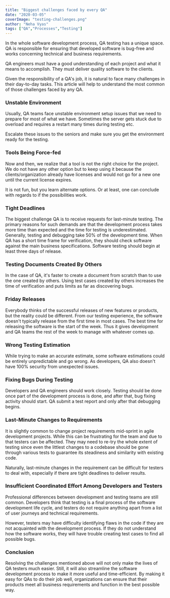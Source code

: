 ```yaml
---
title: "Biggest challenges faced by every QA"
date: "2020-03-05"
coverImage: "testing-challenges.png"
author: "Neha Vyas"
tags: ["QA","Processes","Testing"]
---
```


In the whole software development process, QA testing has a unique space. QA is responsible for ensuring that developed software is bug-free and works concerning technical and business requirements.

QA engineers must have a good understanding of each project and what it means to accomplish. They must deliver quality software to the clients.

Given the responsibility of a QA's job, it is natural to face many challenges in their day-to-day tasks. This article will help to understand the most common of those challenges faced by any QA.

### Unstable Environment

Usually, QA teams face unstable environment setup issues that we need to prepare for most of what we have.
Sometimes the server gets stuck due to overload and requires a restart many times during testing etc.

Escalate these issues to the seniors and make sure you get the environment ready for the testing.

### Tools Being Force-fed

Now and then, we realize that a tool is not the right choice for the project. We do not have any other option but to keep using it because the clients/organization already have licenses and would not go for a new one until the current license expires.

It is not fun, but you learn alternate options. Or at least, one can conclude with regards to if the possibilities work.

### Tight Deadlines

The biggest challenge QA is to receive requests for last-minute testing. The primary reasons for such demands are that the development process takes more time than expected and the time for testing is underestimated. Generally, testing and debugging take 50% of the development time. When QA has a short time frame for verification, they should check software against the main business specifications. Software testing should begin at least three days of release.  

### Testing Documents Created By Others

In the case of QA, it's faster to create a document from scratch than to use the one created by others. Using test cases created by others increases the time of verification and puts limits as far as discovering bugs.

### Friday Releases

Everybody thinks of the successful releases of new features or products, but the reality could be different. From our testing experience, the software doesn't typically release from the first time in most cases. The best time for releasing the software is the start of the week. Thus it gives development and QA teams the rest of the week to manage with whatever comes up.  

### Wrong Testing Estimation

While trying to make an accurate estimate, some software estimations could be entirely unpredictable and go wrong. As developers, QA also doesn't have 100% security from unexpected issues.

### Fixing Bugs During Testing

Developers and QA engineers should work closely. Testing should be done once part of the development process is done, and after that, bug fixing activity should start. QA submit a test report and only after that debugging begins.

### Last-Minute Changes to Requirements

It is slightly common to change project requirements mid-sprint in agile development projects. While this can be frustrating for the team and due to that testers can be affected. They may need to re-try the whole extent of testing since even the littlest changes to a codebase should be gone through various tests to guarantee its steadiness and similarity with existing code.

Naturally, last-minute changes in the requirement can be difficult for testers to deal with, especially if there are tight deadlines to deliver results.

### Insufficient Coordinated Effort Among Developers and Testers

Professional differences between development and testing teams are still common. Developers think that testing is a final process of the software development life cycle, and testers do not require anything apart from a list of user journeys and technical requirements.

However, testers may have difficulty identifying flaws in the code if they are not acquainted with the development process. If they do not understand how the software works, they will have trouble creating test cases to find all possible bugs.
  

### Conclusion

Resolving the challenges mentioned above will not only make the lives of QA testers much easier. Still, it will also streamline the software development process to make it more useful and time-efficient. By making it easy for QAs to do their job well, organizations can ensure that their products meet all business requirements and function in the best possible way.
